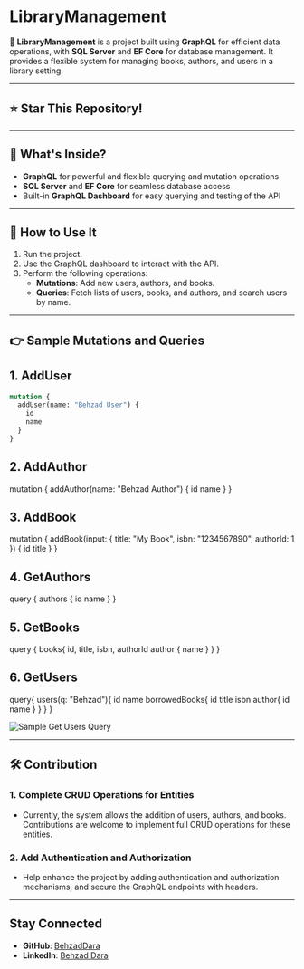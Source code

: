 # LibraryManagement

🚀 **LibraryManagement** is a project built using **GraphQL** for efficient data operations, with **SQL Server** and **EF Core** for database management. It provides a flexible system for managing books, authors, and users in a library setting.

---

## ⭐ Star This Repository!

---

## 🔧 What's Inside?

- **GraphQL** for powerful and flexible querying and mutation operations
- **SQL Server** and **EF Core** for seamless database access
- Built-in **GraphQL Dashboard** for easy querying and testing of the API

---

## 📝 How to Use It

1. Run the project.
2. Use the GraphQL dashboard to interact with the API.
3. Perform the following operations:
   - **Mutations**: Add new users, authors, and books.
   - **Queries**: Fetch lists of users, books, and authors, and search users by name.

---

## 👉 Sample Mutations and Queries

## 1. AddUser

```graphql
mutation {
  addUser(name: "Behzad User") {
    id
    name
  }
}
```

## 2. AddAuthor

mutation {
  addAuthor(name: "Behzad Author") {
    id
    name
  }
}

## 3. AddBook

 mutation {
   addBook(input: { title: "My Book", isbn: "1234567890", authorId: 1 }) {
     id
     title
   }
 }

## 4. GetAuthors

query {
  authors {
    id
    name
  }
}

## 5. GetBooks

query {
  books{
    id,
    title,
    isbn,
    authorId
    author {
      name
    }
  }
}

## 6. GetUsers

query{
  users(q: "Behzad"){
    id
    name
    borrowedBooks{
      id
      title
      isbn
      author{
        id
        name
        }
      }
    }
  }

![Sample Get Users Query](LibraryManagement.png)

---

## 🛠 Contribution

### 1. Complete CRUD Operations for Entities
   - Currently, the system allows the addition of users, authors, and books. Contributions are welcome to implement full CRUD operations for these entities.

### 2. Add Authentication and Authorization
   - Help enhance the project by adding authentication and authorization mechanisms, and secure the GraphQL endpoints with headers.

---

## Stay Connected

- **GitHub**: [BehzadDara](https://github.com/BehzadDara)
- **LinkedIn**: [Behzad Dara](https://www.linkedin.com/in/behzaddara/)
